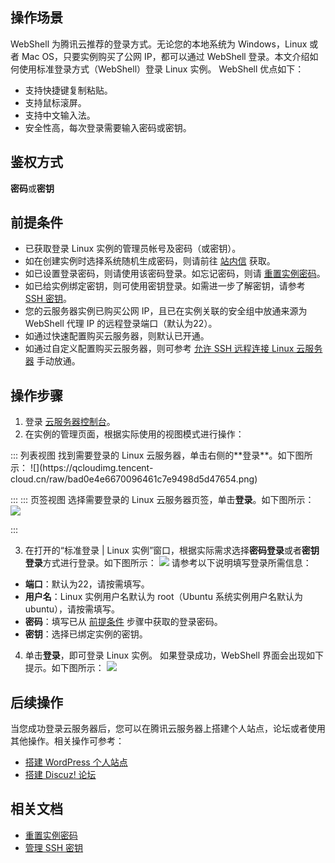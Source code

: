 ## 操作场景
WebShell 为腾讯云推荐的登录方式。无论您的本地系统为 Windows，Linux 或者 Mac OS，只要实例购买了公网 IP，都可以通过 WebShell 登录。本文介绍如何使用标准登录方式（WebShell）登录 Linux 实例。
WebShell 优点如下：
- 支持快捷键复制粘贴。
- 支持鼠标滚屏。
- 支持中文输入法。
- 安全性高，每次登录需要输入密码或密钥。

## 鉴权方式

**密码**或**密钥**

## 前提条件[](id:Prerequisites)

- 已获取登录 Linux 实例的管理员帐号及密码（或密钥）。
 - 如在创建实例时选择系统随机生成密码，则请前往 [站内信](https://console.cloud.tencent.com/message) 获取。
 - 如已设置登录密码，则请使用该密码登录。如忘记密码，则请 [重置实例密码](https://intl.cloud.tencent.com/document/product/213/16566)。
 - 如已给实例绑定密钥，则可使用密钥登录。如需进一步了解密钥，请参考 [SSH 密钥](https://intl.cloud.tencent.com/document/product/213/6092)。
- 您的云服务器实例已购买公网 IP，且已在实例关联的安全组中放通来源为 WebShell 代理 IP 的远程登录端口（默认为22）。
 - 如通过快速配置购买云服务器，则默认已开通。
 -  如通过自定义配置购买云服务器，则可参考 [允许 SSH 远程连接 Linux 云服务器](https://intl.cloud.tencent.com/document/product/213/32369) 手动放通。

## 操作步骤

1. 登录 [云服务器控制台](https://console.cloud.tencent.com/cvm/index)。
2. 在实例的管理页面，根据实际使用的视图模式进行操作：
<dx-tabs>
::: 列表视图
找到需要登录的 Linux 云服务器，单击右侧的**登录**。如下图所示：
![](https://qcloudimg.tencent-cloud.cn/raw/bad0e4e6670096461c7e9498d5d47654.png)

:::
::: 页签视图
选择需要登录的 Linux 云服务器页签，单击**登录**。如下图所示：
![](https://qcloudimg.tencent-cloud.cn/raw/2cdbf7a52ed228109fd1bc55a6ed1d6c.png)

:::
</dx-tabs>

3. 在打开的“标准登录 | Linux 实例”窗口，根据实际需求选择**密码登录**或者**密钥登录**方式进行登录。如下图所示：
![](https://main.qcloudimg.com/raw/9c321ad519c8f993c1f768e56fca0ab1.png)
请参考以下说明填写登录所需信息：
 -  **端口**：默认为22，请按需填写。
 -  **用户名**：Linux 实例用户名默认为 root（Ubuntu 系统实例用户名默认为 ubuntu），请按需填写。
 -  **密码**：填写已从 [前提条件](#Prerequisites) 步骤中获取的登录密码。
 - **密钥**：选择已绑定实例的密钥。
4. 单击**登录**，即可登录 Linux 实例。
如果登录成功，WebShell 界面会出现如下提示。如下图所示：
![](https://main.qcloudimg.com/raw/6bcd152ff947909f52da67430aa7eda6.png)

## 后续操作

当您成功登录云服务器后，您可以在腾讯云服务器上搭建个人站点，论坛或者使用其他操作。相关操作可参考：
- [搭建 WordPress 个人站点](https://intl.cloud.tencent.com/document/product/213/8044)
- [搭建 Discuz! 论坛](https://intl.cloud.tencent.com/document/product/213/8043)


## 相关文档
- [重置实例密码](https://intl.cloud.tencent.com/document/product/213/16566)
- [管理 SSH 密钥](https://intl.cloud.tencent.com/document/product/213/16691)
